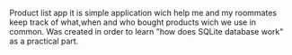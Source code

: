 Product list app it is simple application wich help me and my roommates keep track of
what,when and who bought products wich we use in common.
Was created in order to learn "how does SQLite database work" as a practical part.
